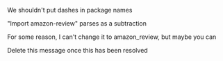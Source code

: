 We shouldn't put dashes in package names

"Import amazon-review" parses as a subtraction

For some reason, I can't change it to amazon_review, but maybe you can

Delete this message once this has been resolved
